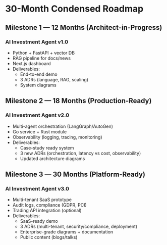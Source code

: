 # 30-Month Condensed Roadmap

## Milestone 1 — 12 Months (Architect-in-Progress)

### AI Investment Agent v1.0

- Python + FastAPI + vector DB
- RAG pipeline for docs/news
- Next.js dashboard
- Deliverables:
  - End-to-end demo
  - 3 ADRs (language, RAG, scaling)
  - System diagrams

## Milestone 2 — 18 Months (Production-Ready)

### AI Investment Agent v2.0

- Multi-agent orchestration (LangGraph/AutoGen)
- Go service + Rust module
- Observability (logging, tracing, monitoring)
- Deliverables:
  - Case-study ready system
  - 3 new ADRs (orchestration, latency vs cost, observability)
  - Updated architecture diagrams

## Milestone 3 — 30 Months (Platform-Ready)

### AI Investment Agent v3.0

- Multi-tenant SaaS prototype
- Audit logs, compliance (GDPR, PCI)
- Trading API integration (optional)
- Deliverables:
  - SaaS-ready demo
  - 3 ADRs (multi-tenant, security/compliance, deployment)
  - Enterprise-grade diagrams + documentation
  - Public content (blogs/talks)

